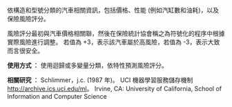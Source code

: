 依構造和型號分類的汽車相關資訊，包括價格、性能 (例如汽缸數和油耗)，以及保險風險評分。<p> </p>風險評分最初與汽車價格相關聯，然後在保險統計協會稱之為符號化的程序中根據實際風險進行調整。 若值為 +3，表示該汽車屬於高風險，若值為 -3，表示大致而言很安全。<p> </p><b>使用方式 ︰</b> 使用迴歸或多變量分類，依特性預測風險評分。 <p> </p><b>相關研究 ︰</b> Schlimmer，j.c. (1987 年)。 UCI 機器學習服務儲存機制 <a href="http://archive.ics.uci.edu/ml">http://archive.ics.uci.edu/ml</a>。 Irvine, CA: University of California, School of Information and Computer Science

